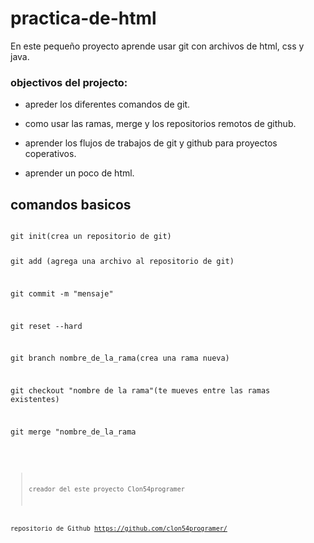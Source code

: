 # **practica-de-html**
En este pequeño proyecto aprende usar git con archivos de html, css y java.

###   objectivos del projecto:

- apreder los diferentes comandos de git.

- como usar las ramas, merge y los repositorios remotos de github.

- aprender los flujos de trabajos de git y github para proyectos coperativos.
- aprender un poco de html.
  
## comandos basicos
<code>
git init(crea un repositorio de git)

git add (agrega una archivo al repositorio de git)

git commit -m "mensaje"

git reset --hard

git branch nombre_de_la_rama(crea una rama nueva)

git checkout "nombre de la rama"(te mueves entre las ramas existentes)

git merge "nombre_de_la_rama


<code>

>creador del este proyecto Clon54programer


repositorio de Github
<https://github.com/clon54programer/>